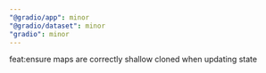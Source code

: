 ```yaml
---
"@gradio/app": minor
"@gradio/dataset": minor
"gradio": minor
---
```


feat:ensure maps are correctly shallow cloned when updating state
